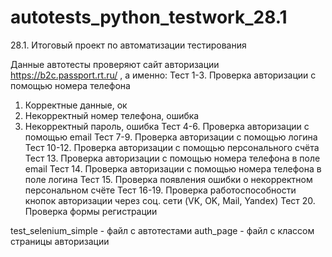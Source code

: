# autotests_python_testwork_28.1
 28.1. Итоговый проект по автоматизации тестирования
  
 Данные автотесты проверяют сайт авторизации https://b2c.passport.rt.ru/ , а именно:
 Тест 1-3. Проверка авторизации с помощью номера телефона
  1) Корректные данные, ок
  2) Некорректный номер телефона, ошибка
  3) Некорректный пароль, ошибка
 Тест 4-6. Проверка авторизации с помощью email
 Тест 7-9. Проверка авторизации с помощью логина
 Тест 10-12. Проверка авторизации с помощью персонального счёта
 Тест 13. Проверка авторизации с помощью номера телефона в поле email
 Тест 14. Проверка авторизации с помощью номера телефона в поле логина
 Тест 15. Проверка появления ошибки о некорректном персональном счёте
 Тест 16-19. Проверка работоспособности кнопок авторизации через соц. сети (VK, OK, Mail, Yandex)
 Тест 20. Проверка формы регистрации

 test_selenium_simple - файл с автотестами
 auth_page - файл с классом страницы авторизации
